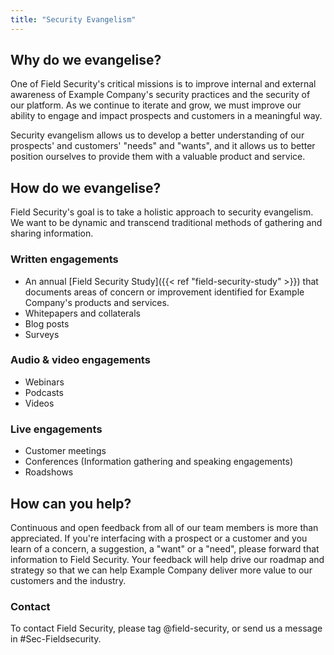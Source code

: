 ```yaml
---
title: "Security Evangelism"
---
```


## Why do we evangelise?

One of Field Security's critical missions is to improve internal and external awareness of Example Company's security practices and the security of our platform. As we continue to iterate and grow, we must improve our ability to engage and impact prospects and customers in a meaningful way.

Security evangelism allows us to develop a better understanding of our prospects' and customers' "needs" and "wants", and it allows us to better position ourselves to provide them with a valuable product and service.

## How do we evangelise?

Field Security's goal is to take a holistic approach to security evangelism. We want to be dynamic and transcend traditional methods of gathering and sharing information.

### Written engagements

- An annual [Field Security Study]({{< ref "field-security-study" >}}) that documents areas of concern or improvement identified for Example Company's products and services.
- Whitepapers and collaterals
- Blog posts
- Surveys

### Audio & video engagements

- Webinars
- Podcasts
- Videos

### Live engagements

- Customer meetings
- Conferences (Information gathering and speaking engagements)
- Roadshows

## How can you help?

Continuous and open feedback from all of our team members is more than appreciated. If you're interfacing with a prospect or a customer and you learn of a concern, a suggestion, a "want" or a "need", please forward that information to Field Security. Your feedback will help drive our roadmap and strategy so that we can help Example Company deliver more value to our customers and the industry.

### Contact

To contact Field Security, please tag @field-security, or send us a message in #Sec-Fieldsecurity.
